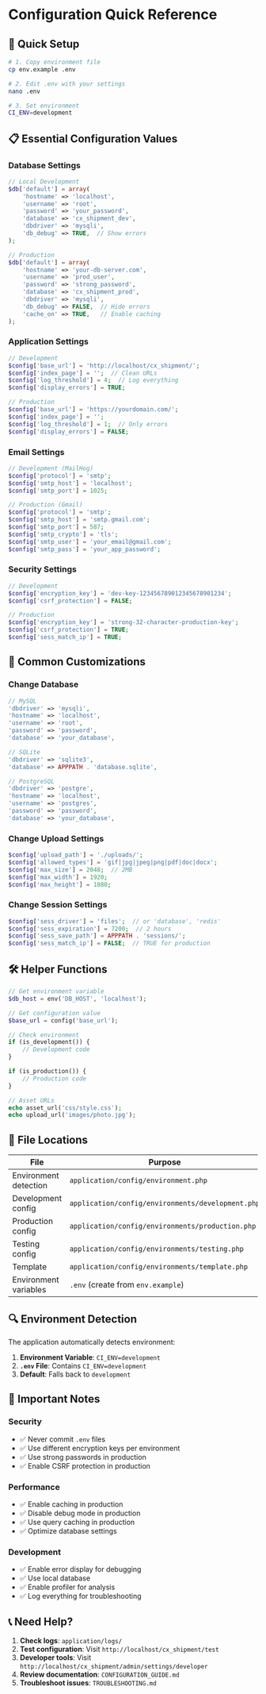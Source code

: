 # Configuration Quick Reference

## 🚀 Quick Setup

```bash
# 1. Copy environment file
cp env.example .env

# 2. Edit .env with your settings
nano .env

# 3. Set environment
CI_ENV=development
```

## 📋 Essential Configuration Values

### Database Settings

```php
// Local Development
$db['default'] = array(
    'hostname' => 'localhost',
    'username' => 'root',
    'password' => 'your_password',
    'database' => 'cx_shipment_dev',
    'dbdriver' => 'mysqli',
    'db_debug' => TRUE,  // Show errors
);

// Production
$db['default'] = array(
    'hostname' => 'your-db-server.com',
    'username' => 'prod_user',
    'password' => 'strong_password',
    'database' => 'cx_shipment_prod',
    'dbdriver' => 'mysqli',
    'db_debug' => FALSE,  // Hide errors
    'cache_on' => TRUE,   // Enable caching
);
```

### Application Settings

```php
// Development
$config['base_url'] = 'http://localhost/cx_shipment/';
$config['index_page'] = '';  // Clean URLs
$config['log_threshold'] = 4;  // Log everything
$config['display_errors'] = TRUE;

// Production
$config['base_url'] = 'https://yourdomain.com/';
$config['index_page'] = '';
$config['log_threshold'] = 1;  // Only errors
$config['display_errors'] = FALSE;
```

### Email Settings

```php
// Development (MailHog)
$config['protocol'] = 'smtp';
$config['smtp_host'] = 'localhost';
$config['smtp_port'] = 1025;

// Production (Gmail)
$config['protocol'] = 'smtp';
$config['smtp_host'] = 'smtp.gmail.com';
$config['smtp_port'] = 587;
$config['smtp_crypto'] = 'tls';
$config['smtp_user'] = 'your_email@gmail.com';
$config['smtp_pass'] = 'your_app_password';
```

### Security Settings

```php
// Development
$config['encryption_key'] = 'dev-key-123456789012345678901234';
$config['csrf_protection'] = FALSE;

// Production
$config['encryption_key'] = 'strong-32-character-production-key';
$config['csrf_protection'] = TRUE;
$config['sess_match_ip'] = TRUE;
```

## 🔧 Common Customizations

### Change Database

```php
// MySQL
'dbdriver' => 'mysqli',
'hostname' => 'localhost',
'username' => 'root',
'password' => 'password',
'database' => 'your_database',

// SQLite
'dbdriver' => 'sqlite3',
'database' => APPPATH . 'database.sqlite',

// PostgreSQL
'dbdriver' => 'postgre',
'hostname' => 'localhost',
'username' => 'postgres',
'password' => 'password',
'database' => 'your_database',
```

### Change Upload Settings

```php
$config['upload_path'] = './uploads/';
$config['allowed_types'] = 'gif|jpg|jpeg|png|pdf|doc|docx';
$config['max_size'] = 2048;  // 2MB
$config['max_width'] = 1920;
$config['max_height'] = 1080;
```

### Change Session Settings

```php
$config['sess_driver'] = 'files';  // or 'database', 'redis'
$config['sess_expiration'] = 7200;  // 2 hours
$config['sess_save_path'] = APPPATH . 'sessions/';
$config['sess_match_ip'] = FALSE;  // TRUE for production
```

## 🛠️ Helper Functions

```php
// Get environment variable
$db_host = env('DB_HOST', 'localhost');

// Get configuration value
$base_url = config('base_url');

// Check environment
if (is_development()) {
    // Development code
}

if (is_production()) {
    // Production code
}

// Asset URLs
echo asset_url('css/style.css');
echo upload_url('images/photo.jpg');
```

## 📁 File Locations

| File                  | Purpose                                           | Location |
| --------------------- | ------------------------------------------------- | -------- |
| Environment detection | `application/config/environment.php`              |
| Development config    | `application/config/environments/development.php` |
| Production config     | `application/config/environments/production.php`  |
| Testing config        | `application/config/environments/testing.php`     |
| Template              | `application/config/environments/template.php`    |
| Environment variables | `.env` (create from `env.example`)                |

## 🔍 Environment Detection

The application automatically detects environment:

1. **Environment Variable**: `CI_ENV=development`
2. **`.env` File**: Contains `CI_ENV=development`
3. **Default**: Falls back to `development`

## 🚨 Important Notes

### Security

- ✅ Never commit `.env` files
- ✅ Use different encryption keys per environment
- ✅ Use strong passwords in production
- ✅ Enable CSRF protection in production

### Performance

- ✅ Enable caching in production
- ✅ Disable debug mode in production
- ✅ Use query caching in production
- ✅ Optimize database settings

### Development

- ✅ Enable error display for debugging
- ✅ Use local database
- ✅ Enable profiler for analysis
- ✅ Log everything for troubleshooting

## 📞 Need Help?

1. **Check logs**: `application/logs/`
2. **Test configuration**: Visit `http://localhost/cx_shipment/test`
3. **Developer tools**: Visit `http://localhost/cx_shipment/admin/settings/developer`
4. **Review documentation**: `CONFIGURATION_GUIDE.md`
5. **Troubleshoot issues**: `TROUBLESHOOTING.md`
